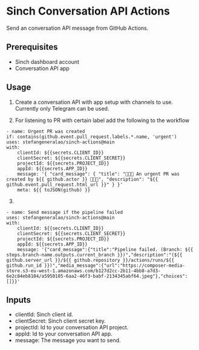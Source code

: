 # Sinch Conversation API Actions
Send an conversation API message from GitHub Actions.

## Prerequisites
- Sinch dashboard account
- Conversation API app


## Usage
1. Create a conversation API with app setup with channels to use. Currently only Telegram can be used.

2. For listening to PR with certain label add the following to the workflow
```
- name: Urgent PR was created
if: contains(github.event.pull_request.labels.*.name, 'urgent')
uses: stefangeneralao/sinch-actions@main
with:
    clientId: ${{secrets.CLIENT_ID}}
    clientSecret: ${{secrets.CLIENT_SECRET}}
    projectId: ${{secrets.PROJECT_ID}}
    appId: ${{secrets.APP_ID}}
    message: '{ "card_message": { "title": "🚨🚨🚨 An urgent PR was created by ${{ github.actor }} 🚨🚨🚨", "description": "${{ github.event.pull_request.html_url }}" } }'
    meta: ${{ toJSON(github) }}
```

3. 
```
- name: Send message if the pipeline failed
uses: stefangeneralao/sinch-actions@main
with:
    clientId: ${{secrets.CLIENT_ID}}
    clientSecret: ${{secrets.CLIENT_SECRET}}
    projectId: ${{secrets.PROJECT_ID}}
    appId: ${{secrets.APP_ID}}
    message: '{"card_message":{"title":"Pipeline failed. (Branch: ${{ steps.branch-name.outputs.current_branch }})","description":"(${{ github.server_url }}/${{ github.repository }}/actions/runs/${{ github.run_id }})","media_message":{"url":"https://composer-media-store.s3-eu-west-1.amazonaws.com/b127d2cc-2b11-4bb8-a7d3-6e2c84eb8104/a5950105-6aa2-46f3-babf-2134345abf64.jpeg"},"choices":[]}}'
```


## Inputs
- clientId: Sinch client id.
- clientSecret: Sinch client secret key.
- projectId: Id to your conversation API project.
- appId: Id to your conversation API app.
- message: The message you want to send.
